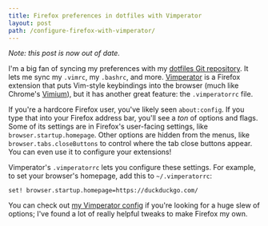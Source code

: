 ```yaml
---
title: Firefox preferences in dotfiles with Vimperator
layout: post
path: /configure-firefox-with-vimperator/
---
```


_Note: this post is now out of date._

I'm a big fan of syncing my preferences with my [dotfiles Git repository](https://github.com/EvanHahn/dotfiles). It lets me sync my `.vimrc`, my `.bashrc`, and more. [Vimperator](http://www.vimperator.org/vimperator) is a Firefox extension that puts Vim-style keybindings into the browser (much like Chrome's [Vimium](https://vimium.github.io/)), but it has another great feature: the `.vimperatorrc` file.

If you're a hardcore Firefox user, you've likely seen `about:config`. If you type that into your Firefox address bar, you'll see a _ton_ of options and flags. Some of its settings are in Firefox's user-facing settings, like `browser.startup.homepage`. Other options are hidden from the menus, like `browser.tabs.closeButtons` to control where the tab close buttons appear. You can even use it to configure your extensions!

Vimperator's `.vimperatorrc` lets you configure these settings. For example, to set your browser's homepage, add this to `~/.vimperatorrc`:

```
set! browser.startup.homepage=https://duckduckgo.com/
```

You can check out [my Vimperator config](https://github.com/EvanHahn/dotfiles/blob/master/resources/vimperatorrc) if you're looking for a huge slew of options; I've found a lot of really helpful tweaks to make Firefox my own.
